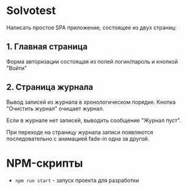 # Solvotest

Написать простое SPA приложение, состоящее из двух страниц:

## 1. Главная страница
Форма авторизации состоящая из полей логин/пароль и кнопкой "Войти"

## 2. Страница журнала
Вывод записей из журнала в хронологическом порядке.
Кнопка "Очистить журнал" очищает журнал.

Если в журнале нет записей, выводить сообщение "Журнал пуст".

При переходе на страницу журнала записи появляются последовательно с анимацией fade-in одна за другой.

# NPM-скрипты
- `npm run start` - запуск проекта для разработки
